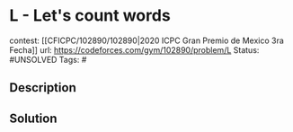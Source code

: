 # L - Let's count words

contest: [[CFICPC/102890/102890|2020 ICPC Gran Premio de Mexico 3ra Fecha]]
url: https://codeforces.com/gym/102890/problem/L
Status: #UNSOLVED
Tags: #

## Description

## Solution


